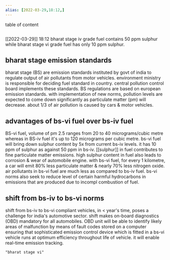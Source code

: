 ```yaml
---
alias: [2022-03-29,18:12,]
---
```


table of content
```toc
```

[[2022-03-29]] 18:12
bharat stage iv grade fuel contains 50 ppm sulphur while bharat stage vi grade fuel has only 10 ppm sulphur.

## bharat stage emission standards
bharat stage (BS) are emission standards instituted by govt of india to regulate output of air pollutants from motor vehicles.
environment ministry is responsible for deciding fuel standard in country.
central pollution control board implements these standards.
BS regulations are based on european emission standards.
with implementation of new norms, pollution levels are expected to come down significantly as particulate matter (pm) will decrease. about 1/3 of air pollution is caused by cars & motor vehicles.
## advantages of bs-vi fuel over bs-iv fuel
BS-vi fuel, volume of pm 2.5 ranges from 20 to 40 micrograms/cubic metre whereas in BS-iv fuel it's up to 120 micrograms per cubic metre.
bs-vi fuel will bring down sulphur content by 5x from current bs-iv levels.
it has 10 ppm of sulphur as against 50 ppm in bs-iv.
[[sulphur]] in fuel contributes to fine particulate matter emissions.
high sulphur content in fuel also leads to corrosion & wear of automobile engine.
with bs-vi fuel, for every 1 kilometre, a car will emit 80% less particulate matter & nearly 70% less nitrogen oxide.
air pollutants in bs-vi fuel are much less as compared to bs-iv fuel.
bs-vi norms also seek to reduce level of certain harmful hydrocarbons in emissions that are produced due to incompl combustion of fuel.
## shift from bs-iv to bs-vi norms
shift from bs-iv to bs-vi compliant vehicles, in < year's time, poses a challenge for india's automotive sector.
shift makes on-board diagnostics (OBD) mandatory for all automobiles.
OBD unit will be able to identify likely areas of malfunction by means of fault codes stored on a computer ensuring that sophisticated emission control device which is fitted in a bs-vi vehicle runs at optimum efficiency throughout life of vehicle.
it will enable real-time emission tracking.
```query
"bharat stage vi"
```